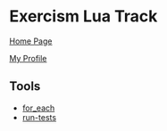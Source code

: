 # Exercism Lua Track

[Home Page](https://exercism.org/tracks/lua)

[My Profile](https://exercism.org/profiles/vpayno)


## Tools

- [for_each](./for_each)
- [run-tests](./run-tests)
